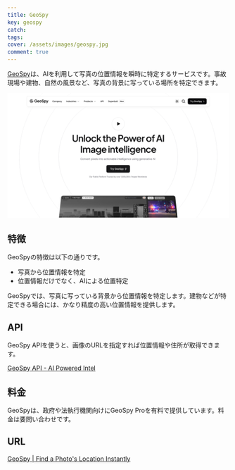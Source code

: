 ```yaml
---
title: GeoSpy
key: geospy
catch: 
tags:
cover: /assets/images/geospy.jpg
comment: true
---
```


[GeoSpy](https://geospy.ai/)は、AIを利用して写真の位置情報を瞬時に特定するサービスです。事故現場や建物、自然の風景など、写真の背景に写っている場所を特定できます。

[![GeoSpyのWebサイト](/assets/images/geospy.jpg)](https://geospy.ai/)

<!--more-->

## 特徴

GeoSpyの特徴は以下の通りです。

- 写真から位置情報を特定
- 位置情報だけでなく、AIによる位置特定

GeoSpyでは、写真に写っている背景から位置情報を特定します。建物などが特定できる場合には、かなり精度の高い位置情報を提供します。

## API

GeoSpy APIを使うと、画像のURLを指定すれば位置情報や住所が取得できます。

[GeoSpy API \- AI Powered Intel](https://api.geospy.ai/)

## 料金

GeoSpyは、政府や法執行機関向けにGeoSpy Proを有料で提供しています。料金は要問い合わせです。

## URL

[GeoSpy \| Find a Photo's Location Instantly](https://geospy.ai/)
